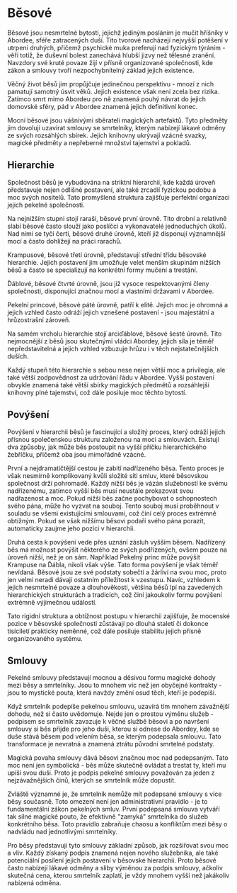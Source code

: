 # Běsové

Běsové jsou nesmrtelné bytosti, jejichž jediným posláním je mučit hříšníky v Abordee, sféře zatracených duší. Tito tvorové nacházejí nejvyšší potěšení v utrpení druhých, přičemž psychické muka preferují nad fyzickým týráním - věří totiž, že duševní bolest zanechává hlubší jizvy než tělesné zranění. Navzdory své kruté povaze žijí v přísně organizované společnosti, kde zákon a smlouvy tvoří nezpochybnitelný základ jejich existence.

Věčný život běsů jim propůjčuje jedinečnou perspektivu - mnozí z nich pamatují samotný úsvit věků. Jejich existence však není zcela bez rizika. Zatímco smrt mimo Abordeu pro ně znamená pouhý návrat do jejich domovské sféry, pád v Abordee znamená jejich definitivní konec.

Mocní běsové jsou vášnivými sběrateli magických artefaktů. Tyto předměty jim dovolují uzavírat smlouvy se smrtelníky, kterým nabízejí lákavé odměny ze svých rozsáhlých sbírek. Jejich knihovny ukrývají vzácné svazky, magické předměty a nepřeberné množství tajemství a pokladů.

## Hierarchie

Společnost běsů je vybudována na striktní hierarchii, kde každá úroveň představuje nejen odlišné postavení, ale také zrcadlí fyzickou podobu a moc svých nositelů. Tato promyšlená struktura zajišťuje perfektní organizaci jejich pekelné společnosti.

Na nejnižším stupni stojí raraši, běsové první úrovně. Tito drobní a relativně slabí běsové často slouží jako poslíčci a vykonavatelé jednoduchých úkolů. Nad nimi se tyčí čerti, běsové druhé úrovně, kteří již disponují významnější mocí a často dohlížejí na práci rarachů.

Krampusové, běsové třetí úrovně, představují střední třídu běsovské hierarchie. Jejich postavení jim umožňuje velet menším skupinám nižších běsů a často se specializují na konkrétní formy mučení a trestání.

Ďáblové, běsové čtvrté úrovně, jsou již vysoce respektovanými členy společnosti, disponující značnou mocí a vlastními državami v Abordee.

Pekelní princové, běsové páté úrovně, patří k elitě. Jejich moc je ohromná a jejich vzhled často odráží jejich vznešené postavení - jsou majestátní a hrůzostrašní zároveň.

Na samém vrcholu hierarchie stojí arciďáblové, běsové šesté úrovně. Tito nejmocnější z běsů jsou skutečnými vládci Abordey, jejich síla je téměř nepředstavitelná a jejich vzhled vzbuzuje hrůzu i v těch nejstatečnějších duších.

Každý stupeň této hierarchie s sebou nese nejen větší moc a privilegia, ale také větší zodpovědnost za udržování řádu v Abordee. Vyšší postavení obvykle znamená také větší sbírky magických předmětů a rozsáhlejší knihovny plné tajemství, což dále posiluje moc těchto bytostí.

## Povýšení

Povýšení v hierarchii běsů je fascinující a složitý proces, který odráží jejich přísnou společenskou strukturu založenou na moci a smlouvách. Existují dva způsoby, jak může běs postoupit na vyšší příčku hierarchického žebříčku, přičemž oba jsou mimořádně vzácné.

První a nejdramatičtější cestou je zabití nadřízeného běsa. Tento proces je však nesmírně komplikovaný kvůli složité síti smluv, které běsovskou společnost drží pohromadě. Každý nižší běs je vázán služebností ke svému nadřízenému, zatímco vyšší běs musí neustále prokazovat svou nadřazenost a moc. Pokud nižší běs začne pochybovat o schopnostech svého pána, může ho vyzvat na souboj. Tento souboj musí proběhnout v souladu se všemi existujícími smlouvami, což činí celý proces extrémně obtížným. Pokud se však nižšímu běsovi podaří svého pána porazit, automaticky zaujme jeho pozici v hierarchii.

Druhá cesta k povýšení vede přes uznání zásluh vyšším běsem. Nadřízený běs má možnost povýšit některého ze svých podřízených, ovšem pouze na úroveň nižší, než je on sám. Například Pekelný princ může povýšit Krampuse na Ďábla, nikoli však výše. Tato forma povýšení je však téměř nevídaná. Běsové jsou ze své podstaty sobečtí a žárliví na svou moc, proto jen velmi neradi dávají ostatním příležitost k vzestupu. Navíc, vzhledem k jejich nesmrtelné povaze a dlouhověkosti, většina běsů lpí na zavedených hierarchických strukturách a tradicích, což činí jakoukoliv formu povýšení extrémně výjimečnou událostí.

Tato rigidní struktura a obtížnost postupu v hierarchii zajišťuje, že mocenské pozice v běsovské společnosti zůstávají po dlouhá staletí či dokonce tisíciletí prakticky neměnné, což dále posiluje stabilitu jejich přísně organizovaného systému.

## Smlouvy

Pekelné smlouvy představují mocnou a děsivou formu magické dohody mezi běsy a smrtelníky. Jsou to mnohem víc než jen obyčejné kontrakty - jsou to mystické pouta, která navždy změní osud těch, kteří je podepíší.

Když smrtelník podepíše pekelnou smlouvu, uzavírá tím mnohem závažnější dohodu, než si často uvědomuje. Nejde jen o prostou výměnu služeb - podpisem se smrtelník zavazuje k věčné službě běsovi a po navršení smlouvy si běs přijde pro jeho duši, kterou si odnese do Abordey, kde se duše stává běsem pod velením běsa, se kterým podepsala smlouvu. Tato transformace je nevratná a znamená ztrátu původní smrtelné podstaty.

Magická povaha smlouvy dává běsovi značnou moc nad podepsaným. Tato moc není jen symbolická - běs může skutečně ovládat a trestat ty, kteří mu upíší svou duši. Proto je podpis pekelné smlouvy považován za jeden z nejzávažnějších činů, kterých se smrtelník může dopustit.

Zvláště významné je, že smrtelník nemůže mít podepsané smlouvy s více běsy současně. Toto omezení není jen administrativní pravidlo - je to fundamentální zákon pekelných smluv. První podepsaná smlouva vytváří tak silné magické pouto, že efektivně "zamyká" smrtelníka do služeb konkrétního běsa. Toto pravidlo zabraňuje chaosu a konfliktům mezi běsy o nadvládu nad jednotlivými smrtelníky.

Pro běsy představují tyto smlouvy základní způsob, jak rozšiřovat svou moc a vliv. Každý získaný podpis znamená nejen nového služebníka, ale také potenciální posílení jejich postavení v běsovské hierarchii. Proto běsové často nabízejí lákavé odměny a sliby výměnou za podpis smlouvy, ačkoliv skutečná cena, kterou smrtelník zaplatí, je vždy mnohem vyšší než jakákoliv nabízená odměna.
